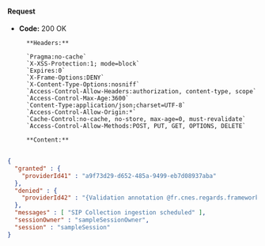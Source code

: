#### Request

* **Code:** 200 OK

        **Headers:**

        `Pragma:no-cache`
        `X-XSS-Protection:1; mode=block`
        `Expires:0`
        `X-Frame-Options:DENY`
        `X-Content-Type-Options:nosniff`
        `Access-Control-Allow-Headers:authorization, content-type, scope`
        `Access-Control-Max-Age:3600`
        `Content-Type:application/json;charset=UTF-8`
        `Access-Control-Allow-Origin:*`
        `Cache-Control:no-cache, no-store, max-age=0, must-revalidate`
        `Access-Control-Allow-Methods:POST, PUT, GET, OPTIONS, DELETE`

        **Content:**

```json
    
{
  "granted" : {
    "providerId41" : "a9f73d29-d652-485a-9499-eb7d08937aba"
  },
  "denied" : {
    "providerId42" : "{Validation annotation @fr.cnes.regards.framework.file.utils.validation.HandledMessageDigestAlgorithm validating FAKE: it is not an handled algorithm for checksum computation at properties.contentInformations[0].dataObject.algorithm: rejected value [null]., Information package type is required at ipType: rejected value [null]., A representation information is required in content information at properties.contentInformations[0].representationInformation: rejected value [null]."
  },
  "messages" : [ "SIP Collection ingestion scheduled" ],
  "sessionOwner" : "sampleSessionOwner",
  "session" : "sampleSession"
}
```
